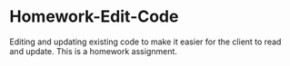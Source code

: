 # Homework-Edit-Code
Editing and updating existing code to make it easier for the client to read and update. This is a homework assignment.
